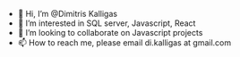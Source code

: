 - 👋 Hi, I’m @Dimitris Kalligas
- 👀 I’m interested in SQL server, Javascript, React
- 💞️ I’m looking to collaborate on Javascript projects
- 📫 How to reach me, please email di.kalligas at gmail.com

<!---
DimiKalligas/DimiKalligas is a ✨ special ✨ repository because its `README.md` (this file) appears on your GitHub profile.
You can click the Preview link to take a look at your changes.
--->

